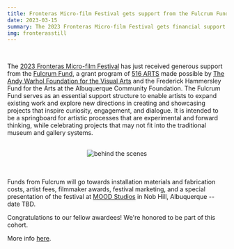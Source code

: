 ```yaml
---
title: Fronteras Micro-film Festival gets support from the Fulcrum Fund
date: 2023-03-15
summary: The 2023 Fronteras Micro-film Festival gets financial support from 516 ARTS Fulcrum Fund!
img: fronterasstill
---
```

</br>

The [2023 Fronteras Micro-film Festival](https://fronterasmicrofilm.com) has just received generous support from the [Fulcrum Fund](https://www.516arts.org/opportunities/fulcrum-fund), a grant program of [516 ARTS](https://516arts.org) made possible by [The Andy Warhol Foundation for the Visual Arts](https://warholfoundation.org) and the Frederick Hammersley Fund for the Arts at the Albuquerque Community Foundation. The Fulcrum Fund serves as an essential support structure to enable artists to expand existing work and explore new directions in creating and showcasing projects that inspire curiosity, engagement, and dialogue. It is intended to be a springboard for artistic processes that are experimental and forward thinking, while celebrating projects that may not fit into the traditional museum and gallery systems.
</br>
</br>

<center><img src="/img/celebration.gif" class="w-75 shadow-1-strong rounded mb-2" alt="behind the scenes"></center>
</br>
</br>

Funds from Fulcrum will go towards installation materials and fabrication costs, artist fees, filmmaker awards, festival marketing, and a special presentation of the festival at [MOOD Studios](https://www.google.com/maps/place/MOOD/@35.081776,-106.6140422,17z/data=!3m1!4b1!4m6!3m5!1s0x87220bb5a9f9a0af:0x6fadae02b188071a!8m2!3d35.0817716!4d-106.6118482!16s%2Fg%2F11q2pq419m) in Nob Hill, Albuquerque -- date TBD.

Congratulations to our fellow awardees! We're honored to be part of this cohort.

More info [here](https://www.516arts.org/opportunities/fulcrum-fund).